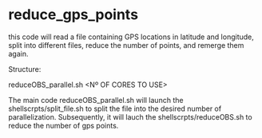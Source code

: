 # reduce_gps_points

this code will read a file containing GPS locations in latitude and longitude, split into different files, reduce the number of points, and remerge them again.

Structure:

reduceOBS_parallel.sh <FILE> <Nº OF CORES TO USE> <MINIMUM DISTANCE>

The main code reduceOBS_parallel.sh will launch the shellscrpts/split_file.sh to split the file into the desired number of parallelization. Subsequently, it will lauch the shellscrpts/reduceOBS.sh to reduce the number of gps points. 
